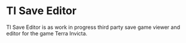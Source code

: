# TI Save Editor

TI Save Editor is as work in progress third party save game viewer and editor for the game Terra Invicta.
